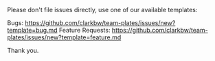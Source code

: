 Please don't file issues directly, use one of our available templates:

Bugs: https://github.com/clarkbw/team-plates/issues/new?template=bug.md
Feature Requests: https://github.com/clarkbw/team-plates/issues/new?template=feature.md

Thank you.
